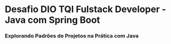 # Desafio DIO TQI Fulstack Developer - Java com Spring Boot

### Explorando Padrões de Projetos na Prática com Java